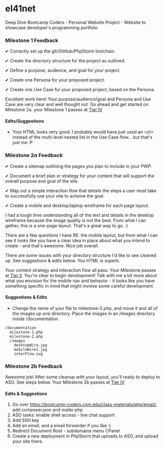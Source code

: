 # el41net
Deep Dive Bootcamp Coders - Personal Website Project - Website to showcase developer's programming portfolio

### Milestone 1 Feedback

&#10004; Correctly set up the git/GitHub/PhpStorm toolchain.

&#10004; Create the directory structure for the project as outlined.

&#10004; Define a purpose, audience, and goal for your project.

&#10004; Create one Persona for your proposed project.

&#10004; Create one Use Case for your proposed project, based on the Persona.

Excellent work here! Your purpose/audience/goal and Persona and Use Case are very clear and well thought out. Go ahead and get started on Milestone 2a. your Milestone 1 passes at [Tier IV](https://bootcamp-coders.cnm.edu/projects/personal/rubric/)    

#### Edits/Suggestions
- Your HTML looks very good. I probably would have just used an &lt;ol&gt; instead of the multi-level nested list in the Use Case flow... but that's just me :P

### Milestone 2&alpha; Feedback
&#10004; Create a sitemap outlining the pages you plan to include in your PWP.

&#10004; Document a brief plan or strategy for your content that will support the overall purpose and goal of the site.

&#10004; Map out a simple interaction flow that details the steps a user must take to successfully use your site to acheive the goal.

&#10004; Create a mobile and desktop/laptop wireframe for each page layout.

I had a tough time understanding all of the text and details in the desktop  wireframe because the image quality is not the best. From what I can gather, this is a one-page layout. That's a great way to go. :)

There are a few questions I have RE: the mobile layout, but from what I can see it looks like you have a clear idea in place about what you intend to create - and that's awesome. Nice job overall.

There are some issues with your directory structure I'd like to see cleaned up. See suggestions &amp; edits below. You HTML is superb.

Your content strategy and interaction flow all pass. Your Milestone passes at [Tier II](https://bootcamp-coders.cnm.edu/projects/personal/rubric/). You're clear to begin development! Talk with me a bit more about what you envision for the mobile nav and behavior - it looks like you have something specific in mind that might involve some careful development. 

#### Suggestions &amp; Edits
- Change the name of your file to milestone-2.php, and move it and all of the images up one directory. Place the images in an /images directory inside /documentation.
```
/documentation
  milestone-1.php
  milestone-2.php
  /images
    desktopWire.jpg
    mobileWire2.jpg
    interFlow.svg
```
### Milestone 2b Feedback
Awesome job! After some cleanup with your layout, you'll ready to deploy to ASO. See steps below.
Your Milestone 2b passes at [Tier IV](https://bootcamp-coders.cnm.edu/projects/personal/rubric/)

#### Edits &amp; Suggestions
1. Go over https://bootcamp-coders.cnm.edu/class-materials/php/email/, add composer.json and mailer.php
1. ASO tasks: enable shell access - live chat support
2. Add SSH key
3. Add an email, and a email forwarder if you like :)
4. Redirect Document Root - subdomains menu CPanel
5. Create a new deployment in PhpStorm that uploads to ASO, and upload your site there.
